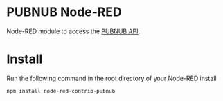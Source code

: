 PUBNUB Node-RED
===============

Node-RED module to access the [PUBNUB API](http://www.pubnub.com/developers/).

# Install

Run the following command in the root directory of your Node-RED install

    npm install node-red-contrib-pubnub
